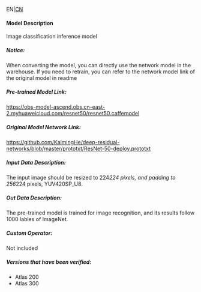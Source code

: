 EN|[CN](Readme_cn.md)
#### Model Description

Image classification inference model

##### Notice:
When converting the model, you can directly use the network model in the warehouse. If you need to retrain, you can refer to the network model link of the original model in readme

##### Pre-trained Model Link:

https://obs-model-ascend.obs.cn-east-2.myhuaweicloud.com/resnet50/resnet50.caffemodel

##### Original Model Network Link:
https://github.com/KaimingHe/deep-residual-networks/blob/master/prototxt/ResNet-50-deploy.prototxt

##### Input Data Description:

The input image should be resized to 224*224 pixels, and padding to 256*224 pixels, YUV420SP_U8.

##### Out Data Description:

The pre-trained model is trained for image recognition, and its results follow 1000 lables of ImageNet.

##### Custom Operator:

Not included

##### Versions that have been verified: 

- Atlas 200
- Atlas 300
